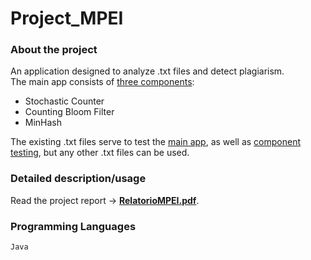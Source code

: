 # Project_MPEI

### About the project
An application designed to analyze .txt files and detect plagiarism.<br>
The main app consists of [three components](Modulos):
<ul>
<li>Stochastic Counter</li>
<li>Counting Bloom Filter</li>
<li>MinHash</li>
</ul>

The existing .txt files serve to test the [main app](DemonstracaoConjunta/Main.java), as well as [component testing](TestesModulos), but any other .txt files can be used.

### Detailed description/usage
Read the project report -> [**RelatorioMPEI.pdf**](RelatorioMPEI.pdf).

### Programming Languages
`Java`
